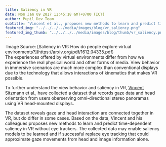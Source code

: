 ```yaml
--- 
title: Saliency in VR
date: Mon Jan 09 2017 11:45:18 GMT+0700 (ICT) 
author: Pupil Dev Team 
subtitle: "Vincent et al., proposes new methods to learn and predict time-dependent saliency in VR without eye trackers..."
featured_img: "../../../../media/images/blog/vr_saliency.png"
featured_img_thumb: "../../../../media/images/blog/thumb/vr_saliency.png"
---
```


<img src="../../../../media/images/blog/vr_saliency.png" class='Feature-image u-padBottom--1' alt="">
Image Source: [Saliency in VR: How do people explore virtual environments?](https://arxiv.org/pdf/1612.04335.pdf)

<br>
The experiences offered by virtual environments differ from how we experience the real physical world and other forms of media. View behavior in immersive scenarios are much more complex than conventional displays due to the technology that allows interactions of kinematics that makes VR possible. 

To further understand the view behavior and saliency in VR, [Vincent Sitzmann]() et al., have collected a dataset that records gaze data and head orientation from users oberserving omni-directional stereo panoramas using VR head-mounted displays. 

The dataset reveals gaze and head interaction are connected together in VR, but do differ in some cases. Based on the data, Vincent and his colleagues proposes new methods to learn and predict time-dependent saliency in VR without eye trackers. The collected data may enable saliency models to be learned and if successful replace eye tracking that could approximate gaze movements from head and image information alone. 